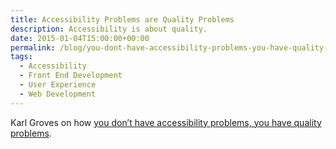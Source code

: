 ```yaml
---
title: Accessibility Problems are Quality Problems
description: Accessibility is about quality.
date: 2015-01-04T15:00:00+00:00
permalink: /blog/you-dont-have-accessibility-problems-you-have-quality-problems/
tags:
  - Accessibility
  - Front End Development
  - User Experience
  - Web Development
---
```


Karl Groves on how [you don’t have accessibility problems, you have quality problems](http://www.karlgroves.com/2015/01/01/you-dont-have-accessibility-problems-you-have-quality-problems/).
